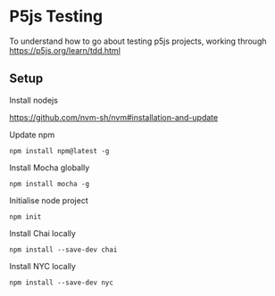 # P5js Testing

To understand how to go about testing p5js projects, working through https://p5js.org/learn/tdd.html

## Setup

Install nodejs

https://github.com/nvm-sh/nvm#installation-and-update

Update npm

`npm install npm@latest -g`

Install Mocha globally

`npm install mocha -g`

Initialise node project

`npm init`

Install Chai locally

`npm install --save-dev chai`

Install NYC locally

`npm install --save-dev nyc`